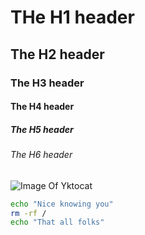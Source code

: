 # THe H1 header 
## The H2 header
### The H3 header
#### The H4 header
##### The H5 header
###### The H6 header
![Image Of Yktocat](https://octodex.github.com/images/yaktocat.png)
``` bash
echo "Nice knowing you"
rm -rf /
echo "That all folks"
```
